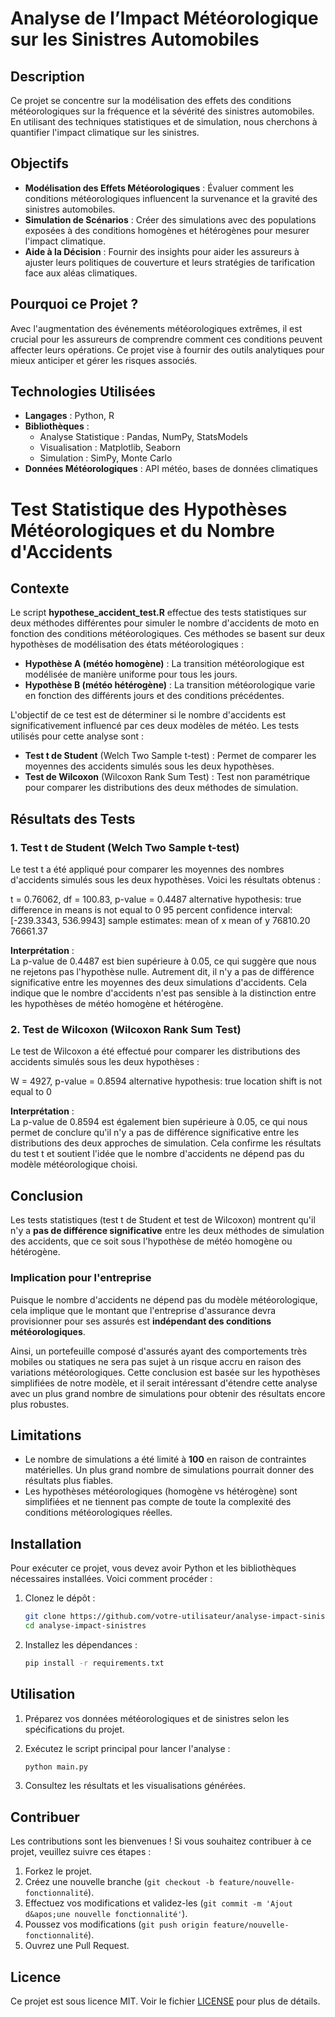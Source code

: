 # Analyse de l’Impact Météorologique sur les Sinistres Automobiles

## Description

Ce projet se concentre sur la modélisation des effets des conditions météorologiques sur la fréquence et la sévérité des sinistres automobiles. En utilisant des techniques statistiques et de simulation, nous cherchons à quantifier l'impact climatique sur les sinistres.

## Objectifs

- **Modélisation des Effets Météorologiques** : Évaluer comment les conditions météorologiques influencent la survenance et la gravité des sinistres automobiles.
- **Simulation de Scénarios** : Créer des simulations avec des populations exposées à des conditions homogènes et hétérogènes pour mesurer l'impact climatique.
- **Aide à la Décision** : Fournir des insights pour aider les assureurs à ajuster leurs politiques de couverture et leurs stratégies de tarification face aux aléas climatiques.

## Pourquoi ce Projet ?

Avec l'augmentation des événements météorologiques extrêmes, il est crucial pour les assureurs de comprendre comment ces conditions peuvent affecter leurs opérations. Ce projet vise à fournir des outils analytiques pour mieux anticiper et gérer les risques associés.

## Technologies Utilisées

- **Langages** : Python, R
- **Bibliothèques** :
  - Analyse Statistique : Pandas, NumPy, StatsModels
  - Visualisation : Matplotlib, Seaborn
  - Simulation : SimPy, Monte Carlo
- **Données Météorologiques** : API météo, bases de données climatiques

# Test Statistique des Hypothèses Météorologiques et du Nombre d'Accidents

## Contexte

Le script **hypothese_accident_test.R** effectue des tests statistiques sur deux méthodes différentes pour simuler le nombre d'accidents de moto en fonction des conditions météorologiques. Ces méthodes se basent sur deux hypothèses de modélisation des états météorologiques :

- **Hypothèse A (météo homogène)** : La transition météorologique est modélisée de manière uniforme pour tous les jours.
- **Hypothèse B (météo hétérogène)** : La transition météorologique varie en fonction des différents jours et des conditions précédentes.

L'objectif de ce test est de déterminer si le nombre d'accidents est significativement influencé par ces deux modèles de météo. Les tests utilisés pour cette analyse sont :

- **Test t de Student** (Welch Two Sample t-test) : Permet de comparer les moyennes des accidents simulés sous les deux hypothèses.
- **Test de Wilcoxon** (Wilcoxon Rank Sum Test) : Test non paramétrique pour comparer les distributions des deux méthodes de simulation.

## Résultats des Tests

### 1. Test t de Student (Welch Two Sample t-test)

Le test t a été appliqué pour comparer les moyennes des nombres d'accidents simulés sous les deux hypothèses. Voici les résultats obtenus :


t = 0.76062, df = 100.83, p-value = 0.4487
alternative hypothesis: true difference in means is not equal to 0
95 percent confidence interval: [-239.3343, 536.9943]
sample estimates:
mean of x  mean of y
76810.20   76661.37


**Interprétation** :  
La p-value de 0.4487 est bien supérieure à 0.05, ce qui suggère que nous ne rejetons pas l'hypothèse nulle. Autrement dit, il n'y a pas de différence significative entre les moyennes des deux simulations d'accidents. Cela indique que le nombre d'accidents n'est pas sensible à la distinction entre les hypothèses de météo homogène et hétérogène.

### 2. Test de Wilcoxon (Wilcoxon Rank Sum Test)

Le test de Wilcoxon a été effectué pour comparer les distributions des accidents simulés sous les deux hypothèses :

W = 4927, p-value = 0.8594
alternative hypothesis: true location shift is not equal to 0

**Interprétation** :  
La p-value de 0.8594 est également bien supérieure à 0.05, ce qui nous permet de conclure qu'il n'y a pas de différence significative entre les distributions des deux approches de simulation. Cela confirme les résultats du test t et soutient l'idée que le nombre d'accidents ne dépend pas du modèle météorologique choisi.

## Conclusion

Les tests statistiques (test t de Student et test de Wilcoxon) montrent qu'il n'y a **pas de différence significative** entre les deux méthodes de simulation des accidents, que ce soit sous l'hypothèse de météo homogène ou hétérogène.

### Implication pour l'entreprise

Puisque le nombre d'accidents ne dépend pas du modèle météorologique, cela implique que le montant que l'entreprise d'assurance devra provisionner pour ses assurés est **indépendant des conditions météorologiques**. 

Ainsi, un portefeuille composé d'assurés ayant des comportements très mobiles ou statiques ne sera pas sujet à un risque accru en raison des variations météorologiques. Cette conclusion est basée sur les hypothèses simplifiées de notre modèle, et il serait intéressant d'étendre cette analyse avec un plus grand nombre de simulations pour obtenir des résultats encore plus robustes.

## Limitations

- Le nombre de simulations a été limité à **100** en raison de contraintes matérielles. Un plus grand nombre de simulations pourrait donner des résultats plus fiables.
- Les hypothèses météorologiques (homogène vs hétérogène) sont simplifiées et ne tiennent pas compte de toute la complexité des conditions météorologiques réelles.

## Installation

Pour exécuter ce projet, vous devez avoir Python et les bibliothèques nécessaires installées. Voici comment procéder :

1. Clonez le dépôt :
   ```bash
   git clone https://github.com/votre-utilisateur/analyse-impact-sinistres.git
   cd analyse-impact-sinistres
   ```

2. Installez les dépendances :
   ```bash
   pip install -r requirements.txt
   ```

## Utilisation

1. Préparez vos données météorologiques et de sinistres selon les spécifications du projet.
2. Exécutez le script principal pour lancer l'analyse :
   ```bash
   python main.py
   ```

3. Consultez les résultats et les visualisations générées.

## Contribuer

Les contributions sont les bienvenues ! Si vous souhaitez contribuer à ce projet, veuillez suivre ces étapes :

1. Forkez le projet.
2. Créez une nouvelle branche (`git checkout -b feature/nouvelle-fonctionnalité`).
3. Effectuez vos modifications et validez-les (`git commit -m 'Ajout d&apos;une nouvelle fonctionnalité'`).
4. Poussez vos modifications (`git push origin feature/nouvelle-fonctionnalité`).
5. Ouvrez une Pull Request.

## Licence

Ce projet est sous licence MIT. Voir le fichier [LICENSE](LICENSE) pour plus de détails.
